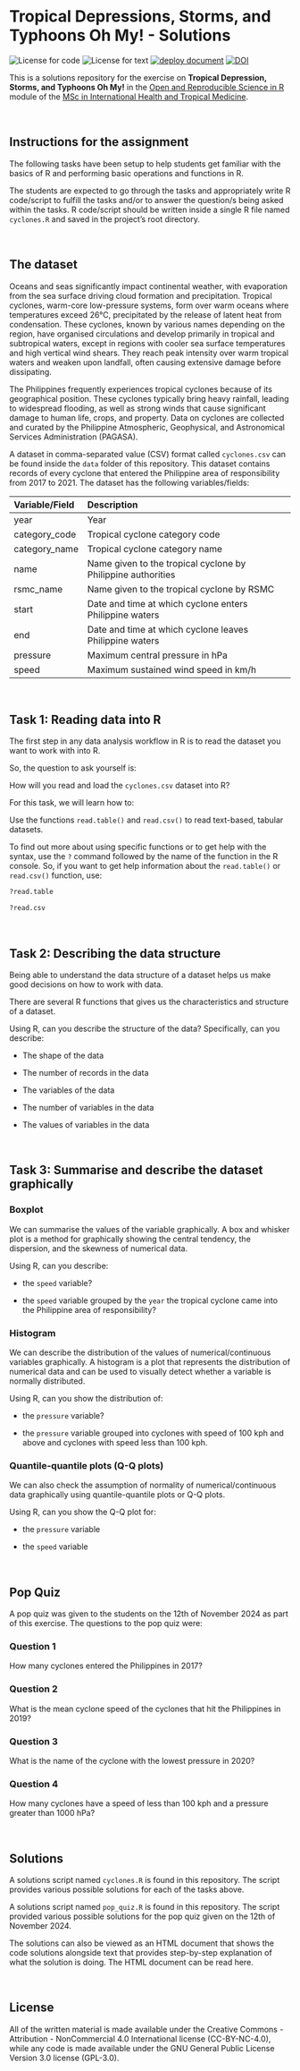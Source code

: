 # Tropical Depressions, Storms, and Typhoons Oh My! - Solutions

<!-- badges: start -->
![License for code](https://img.shields.io/badge/license_for_code-GPL3.0-blue)
![License for text](https://img.shields.io/badge/license_for_writing-CC_BY_4.0-blue)
[![deploy document](https://github.com/OxfordIHTM/solutions-depressions-storms-and-typhoons-oh-my/actions/workflows/publish.yml/badge.svg)](https://github.com/OxfordIHTM/solutions-depressions-storms-and-typhoons-oh-my/actions/workflows/publish.yml)
[![DOI](https://zenodo.org/badge/889816501.svg)](https://zenodo.org/badge/latestdoi/889816501)
<!-- badges: end -->


This is a solutions repository for the exercise on **Tropical Depression, Storms, and Typhoons Oh My!** in the [Open and Reproducible Science in R](https://oxford-ihtm.io/teaching) module of the [MSc in International Health and Tropical Medicine](https://www.tropicalmedicine.ox.ac.uk/study-with-us/msc-ihtm).

<br/>

## Instructions for the assignment

The following tasks have been setup to help students get familiar with the basics of R and performing basic operations and functions in R.

The students are expected to go through the tasks and appropriately write R code/script to fulfill the tasks and/or to answer the question/s being asked within the tasks. R code/script should be written inside a single R file named `cyclones.R` and saved in the project’s root directory.

<br/>

## The dataset

Oceans and seas significantly impact continental weather, with evaporation from the sea surface driving cloud formation and precipitation. Tropical cyclones, warm-core low-pressure systems, form over warm oceans where temperatures exceed 26°C, precipitated by the release of latent heat from condensation. These cyclones, known by various names depending on the region, have organised circulations and develop primarily in tropical and subtropical waters, except in regions with cooler sea surface temperatures and high vertical wind shears. They reach peak intensity over warm tropical waters and weaken upon landfall, often causing extensive damage before dissipating.

The Philippines frequently experiences tropical cyclones because of its geographical position. These cyclones typically bring heavy rainfall, leading to widespread flooding, as well as strong winds that cause significant damage to human life, crops, and property. Data on cyclones are collected and curated by the Philippine Atmospheric, Geophysical, and Astronomical Services Administration (PAGASA).

A dataset in comma-separated value (CSV) format called `cyclones.csv` can be found inside the `data` folder of this repository. This dataset contains records of every cyclone that entered the Philippine area of responsibility from 2017 to 2021. The dataset has the following variables/fields:

**Variable/Field** | **Description**
:---               | :---
year               | Year
category_code      | Tropical cyclone category code
category_name      | Tropical cyclone category name
name               | Name given to the tropical cyclone by Philippine authorities
rsmc_name          | Name given to the tropical cyclone by RSMC
start              | Date and time at which cyclone enters Philippine waters
end                | Date and time at which cyclone leaves Philippine waters
pressure           | Maximum central pressure in hPa
speed              | Maximum sustained wind speed in km/h

<br/>

## Task 1: Reading data into R

The first step in any data analysis workflow in R is to read the dataset you want to work with into R.

So, the question to ask yourself is:

How will you read and load the `cyclones.csv` dataset into R?

For this task, we will learn how to:

Use the functions `read.table()` and `read.csv()` to read text-based, tabular datasets.

To find out more about using specific functions or to get help with the syntax, use the `?` command followed by the name of the function in the R console. So, if you want to get help information about the `read.table()` or `read.csv()` function, use:

```R
?read.table
```

```R
?read.csv
```

<br/>

## Task 2: Describing the data structure
Being able to understand the data structure of a dataset helps us make good decisions on how to work with data.

There are several R functions that gives us the characteristics and structure of a dataset.

Using R, can you describe the structure of the data? Specifically, can you describe:

* The shape of the data

* The number of records in the data

* The variables of the data

* The number of variables in the data

* The values of variables in the data

<br/>

## Task 3: Summarise and describe the dataset graphically

### Boxplot

We can summarise the values of the variable graphically. A box and whisker plot is a method for graphically showing the central tendency, the dispersion, and the skewness of numerical data.

Using R, can you describe:

* the `speed` variable?

* the `speed` variable grouped by the `year` the tropical cyclone came into the Philippine area of responsibility?

### Histogram

We can describe the distribution of the values of numerical/continuous variables graphically. A histogram is a plot that represents the distribution of numerical data and can be used to visually detect whether a variable is normally distributed.

Using R, can you show the distribution of:

* the `pressure` variable?

* the `pressure` variable grouped into cyclones with speed of 100 kph and above and cyclones with speed less than 100 kph.

### Quantile-quantile plots (Q-Q plots)

We can also check the assumption of normality of numerical/continuous data graphically using quantile-quantile plots or Q-Q plots.

Using R, can you show the Q-Q plot for:

* the `pressure` variable

* the `speed` variable

<br/>

## Pop Quiz

A pop quiz was given to the students on the 12th of November 2024 as part of this exercise. The questions to the pop quiz were:

### Question 1
How many cyclones entered the Philippines in 2017?


### Question 2
What is the mean cyclone speed of the cyclones that hit the Philippines in 2019?


### Question 3
What is the name of the cyclone with the lowest pressure in 2020?


### Question 4
How many cyclones have a speed of less than 100 kph and a pressure greater than 1000 hPa?

<br/>

## Solutions

A solutions script named `cyclones.R` is found in this repository. The script provides various possible solutions for each of the tasks above.

A solutions script named `pop_quiz.R` is found in this repository. The script provided various possible solutions for the pop quiz given on the 12th of November 2024.

The solutions can also be viewed as an HTML document that shows the code solutions alongside text that provides step-by-step explanation of what the solution is doing. The HTML document can be read here.

<br/>

## License

All of the written material is made available under the Creative
Commons - Attribution - NonCommercial 4.0 International license (CC-BY-NC-4.0),
while any code is made available under the GNU General Public License Version 3.0 license (GPL-3.0).
